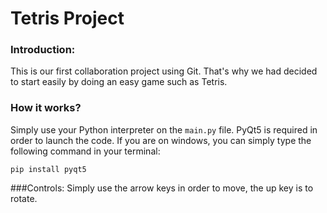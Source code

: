 # Tetris Project

### Introduction:
This is our first collaboration project using Git.
That's why we had decided to start easily by doing an easy game such as Tetris.

### How it works?
Simply use your Python interpreter on the `main.py` file.
PyQt5 is required in order to launch the code.
If you are on windows, you can simply type the following command in your terminal:
```
pip install pyqt5
```

###Controls:
Simply use the arrow keys in order to move, the up key is to rotate.
